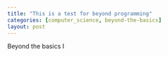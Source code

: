 ```yaml
---
title: "This is a test for beyond programming"
categories: [computer_science, beyond-the-basics]
layout: post
---
```


Beyond the basics I